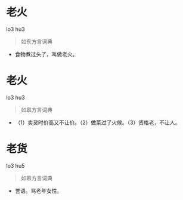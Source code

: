 # 老火
lo3 hu3
> 如东方言词典
- 食物煮过头了，叫做老火。

# 老火
lo3 hu3
> 如皋方言词典
- （1）卖货时价高又不让价。（2）做菜过了火候。（3）资格老，不让人。

# 老货
lo3 hu5
> 如皋方言词典
- 詈语。骂老年女性。
